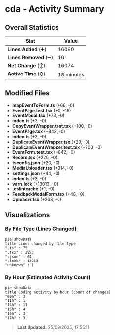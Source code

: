 # cda - Activity Summary 

## Overall Statistics

| Stat                   | Value                                                             |
| ---------------------- | ----------------------------------------------------------------- |
| **Lines Added** (➕)   | 16090                                          |
| **Lines Removed** (➖) | 16                                        |
| **Net Change** (↕)    | 16074                |
| **Active Time** (⌚)   | 18 minutes |


## Modified Files
- **mapEventToForm.ts** (+66, -0)
- **EventPage.test.tsx** (+0, -16)
- **EventModal.tsx** (+73, -0)
- **index.ts** (+3, -0)
- **CopyEventWrapper.test.tsx** (+100, -0)
- **EventPage.tsx** (+842, -0)
- **index.ts** (+3, -0)
- **DuplicateEventWrapper.tsx** (+29, -0)
- **DuplicateEventWrapper.test.tsx** (+200, -0)
- **EventForm.test.tsx** (+842, -0)
- **Record.tsx** (+226, -0)
- **tsconfig.json** (+20, -0)
- **MediaUploader.tsx** (+314, -0)
- **settings.json** (+44, -0)
- **index.ts** (+3, -0)
- **yarn.lock** (+13013, -0)
- **.eslintcache** (+1, -0)
- **FeedbackModalForm.tsx** (+48, -0)
- **Uploader.tsx** (+263, -0)

## Visualizations

### By File Type (Lines Changed)

```mermaid
pie showData
title Lines changed by file type
".ts" : 75
".tsx" : 2953
".json" : 64
".lock" : 13013
"unknown" : 1
```

### By Hour (Estimated Activity Count)

```mermaid
pie showData
title Coding activity by hour (count of changes)
"09h" : 3
"11h" : 1
"14h" : 11
"15h" : 4
"16h" : 3
"17h" : 3
```


> **Last Updated:** 25/09/2025, 17:55:11